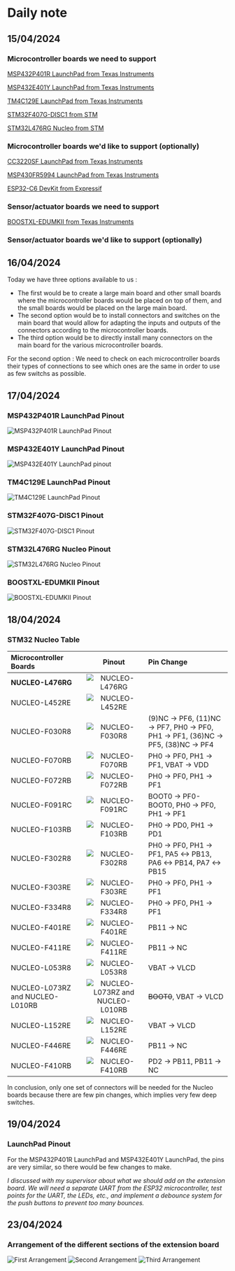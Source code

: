 # Daily note
## 15/04/2024
### Microcontroller boards we need to support
[MSP432P401R LaunchPad from Texas Instruments](https://software-dl.ti.com/msp430/msp430_public_sw/mcu/msp430/SIMPLELINK_MSP432_SDK/1.20.00.45/exports/docs/simplelink_mcu_sdk/project0/project0/docs/MSP-EXP432P401R.html)

[MSP432E401Y LaunchPad from Texas Instruments](https://www.ti.com/tool/MSP-EXP432E401Y)

[TM4C129E LaunchPad from Texas Instruments](https://www.ti.com/tool/EK-TM4C129EXL)

[STM32F407G-DISC1 from STM](https://www.digikey.es/es/products/detail/stmicroelectronics/STM32F407G-DISC1/5824404)

[STM32L476RG Nucleo from STM](https://www.st.com/en/evaluation-tools/nucleo-l476rg.html)

### Microcontroller boards we'd like to support (optionally)
[CC3220SF LaunchPad from Texas Instruments](https://www.ti.com/tool/CC3220SF-LAUNCHXL)

[MSP430FR5994 LaunchPad from Texas Instruments](https://www.ti.com/tool/MSP-EXP430FR5994)

[ESP32-C6 DevKit from Expressif](https://www.mouser.es/ProductDetail/Espressif-Systems/ESP32-C6-DevKitC-1-N8?qs=8Wlm6%252BaMh8TjnOR8RwmaBw%3D%3D&mgh=1&vip=1&utm_id=19105062713&gad_source=1&gclid=CjwKCAjww_iwBhApEiwAuG6ccL-T_OCe5tMvoHe6_qJgbdB7G4ubsO1zwnKDqwUsUrsUlbqtqguAuRoCicEQAvD_BwE)

### Sensor/actuator boards we need to support
[BOOSTXL-EDUMKII from Texas Instruments](https://www.ti.com/tool/BOOSTXL-EDUMKII?DCMP=epd-mcu-lyd-tutorial-wwe&HQS=epd-mcu-lyd-tutorial-lydesign-20151008-tf-edbp-wwe)

### Sensor/actuator boards we'd like to support (optionally)

## 16/04/2024
Today we have three options available to us :

- The first would be to create a large main board and other small boards where the microcontroller boards would be placed on top of them, and the small boards would be placed on the large main board.
- The second option would be to install connectors and switches on the main board that would allow for adapting the inputs and outputs of the connectors according to the microcontroller boards.
- The third option would be to directly install many connectors on the main board for the various microcontroller boards.

For the second option : We need to check on each microcontroller boards their types of connections to see which ones are the same in order to use as few switchs as possible.

## 17/04/2024
### MSP432P401R LaunchPad Pinout
![MSP432P401R LaunchPad Pinout](https://software-dl.ti.com/msp430/msp430_public_sw/mcu/msp430/SIMPLELINK_MSP432_SDK/1.20.00.45/exports/docs/simplelink_mcu_sdk/project0/_images/432LP_pinout.png "MSP432P401R LaunchPad Pinout")
### MSP432E401Y LaunchPad Pinout
![MSP432E401Y LaunchPad pinout](https://energia.nu/pinmaps/img/MSP-EXP432E401Y.jpg "MSP432E401Y LaunchPad pinout")
### TM4C129E LaunchPad Pinout
![TM4C129E LaunchPad Pinout](image.png "TM4C129E LaunchPad Pinout")
### STM32F407G-DISC1 Pinout
![STM32F407G-DISC1 Pinout](https://snapeda.s3.amazonaws.com/partimage/STMicroelectronics/STM32F407G-DISC1-Symbol.png "STM32F407G-DISC1 Pinout")
### STM32L476RG Nucleo Pinout
![STM32L476RG Nucleo Pinout](image-1.png "STM32L476RG Nucleo Pinout")
### BOOSTXL-EDUMKII Pinout
![BOOSTXL-EDUMKII Pinout](image-2.png "BOOSTXL-EDUMKII Pinout")

## 18/04/2024
### STM32 Nucleo Table
| Microcontroller Boards          |                    Pinout                    |                            Pin Change                            |
| :------------------------------ | :------------------------------------------: | :--------------------------------------------------------------- |
| **NUCLEO-L476RG**               | ![NUCLEO-L476RG](image-17.png)               |                                                                  |
| NUCLEO-L452RE                   | ![NUCLEO-L452RE](image-16.png)               |                                                                  |
| NUCLEO-F030R8                   | ![NUCLEO-F030R8](image-3.png)                | (9)NC -> PF6, (11)NC -> PF7, PH0 -> PF0, PH1 -> PF1, (36)NC -> PF5, (38)NC -> PF4 |
| NUCLEO-F070RB                   | ![NUCLEO-F070RB](image-4.png)                | PH0 -> PF0, PH1 -> PF1, VBAT -> VDD                              |
| NUCLEO-F072RB                   | ![NUCLEO-F072RB](image-5.png)                | PH0 -> PF0, PH1 -> PF1                                           |
| NUCLEO-F091RC                   | ![NUCLEO-F091RC](image-6.png)                | BOOT0 -> PF0-BOOT0, PH0 -> PF0, PH1 -> PF1                       |
| NUCLEO-F103RB                   | ![NUCLEO-F103RB](image-7.png)                | PH0 -> PD0, PH1 -> PD1                                           |
| NUCLEO-F302R8                   | ![NUCLEO-F302R8](image-8.png)                | PH0 -> PF0, PH1 -> PF1, PA5 <-> PB13, PA6 <-> PB14, PA7 <-> PB15 |
| NUCLEO-F303RE                   | ![NUCLEO-F303RE](image-9.png)                | PH0 -> PF0, PH1 -> PF1                                           |
| NUCLEO-F334R8                   | ![NUCLEO-F334R8](image-10.png)               | PH0 -> PF0, PH1 -> PF1                                           |
| NUCLEO-F401RE                   | ![NUCLEO-F401RE](image-11.png)               | PB11 -> NC                                                       |
| NUCLEO-F411RE                   | ![NUCLEO-F411RE](image-12.png)               | PB11 -> NC                                                       |
| NUCLEO-L053R8                   | ![NUCLEO-L053R8](image-13.png)               | VBAT -> VLCD                                                     |
| NUCLEO-L073RZ and NUCLEO-L010RB | ![NUCLEO-L073RZ and NUCLEO-L010RB](image-14.png) | ~~BOOT0~~, VBAT -> VLCD                                      |
| NUCLEO-L152RE                   | ![NUCLEO-L152RE](image-15.png)               | VBAT -> VLCD                                                     |
| NUCLEO-F446RE                   | ![NUCLEO-F446RE](image-18.png)               | PB11 -> NC                                                       |
| NUCLEO-F410RB                   | ![NUCLEO-F410RB](image-19.png)               | PD2 -> PB11, PB11 -> NC                                          |

In conclusion, only one set of connectors will be needed for the Nucleo boards because there are few pin changes, which implies very few deep switches.

## 19/04/2024
### LaunchPad Pinout
For the MSP432P401R LaunchPad and MSP432E401Y LaunchPad, the pins are very similar, so there would be few changes to make.

_I discussed with my supervisor about what we should add on the extension board. We will need a separate UART from the ESP32 microcontroller, test points for the UART, the LEDs, etc., and implement a debounce system for the push buttons to prevent too many bounces._

## 23/04/2024
### Arrangement of the different sections of the extension board
![First Arrangement](image-20.png "First arrangement")
![Second Arrangement](image-21.png "Second arrangement")
![Third Arrangement](image-22.png "Third arrangement")
